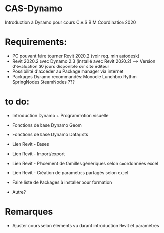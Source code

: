 # CAS-Dynamo
Introduction à Dynamo pour cours C.A.S BIM Coordination 2020

# Requirements:

- PC pouvant faire tourner Revit 2020.2 (voir req. min autodesk)
- Revit 2020.2 avec Dynamo 2.3 (installé avec Revit 2020.2) ==> Version d'évaluation 30 jours disponible sur site éditeur
- Possibilité d'accéder au Package manager via internet
- Packages Dynamo recommandés:
  Monocle
  Lunchbox
  Rythm
  SpringNodes
  SteamNodes
  ???


# to do:

- Introduction Dynamo + Programmation visuelle
- Fonctions de base Dynamo Geom
- Fonctions de base Dynamo Data/lists
- Lien Revit - Bases
- Lien Revit - Import/export
- Lien Revit - Placement de familles génériques selon coordonnées excel
- Lien Revit - Création de paramètres partagés selon excel

- Faire liste de Packages à installer pour formation

- Autre?

# Remarques

- Ajuster cours selon éléments vu durant introduction Revit et paramètres

